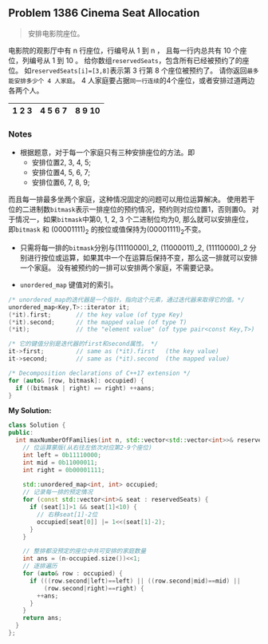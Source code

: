 ## Problem 1386 Cinema Seat Allocation
> 安排电影院座位。

电影院的观影厅中有 n 行座位，行编号从 1 到 n ，
且每一行内总共有 10 个座位，列编号从 1 到 10 。
给你数组`reservedSeats`，包含所有已经被预约了的座位。
如`reservedSeats[i]=[3,8]`表示第 3 行第 8 个座位被预约了。
请你返回`最多能安排多少个 4 人家庭`。
4 人家庭要占据`同一行连续`的4个座位，或者安排过道两边各两个人。

| 1 2 3 | 4 5 6 7 | 8 9 10 |
| --- | --- | ---  |


### Notes
* 根据题意，对于每一个家庭只有三种安排座位的方法。即
  + 安排位置2, 3, 4, 5;
  + 安排位置4, 5, 6, 7;
  + 安排位置6, 7, 8, 9;

而且每一排最多坐两个家庭，这种情况固定的问题可以用位运算解决。
使用若干位的二进制数`bitmask`表示一排座位的预约情况，预约则对应位置1，否则置0。
对于情况一，如果`bitmask`中第0, 1, 2, 3 个二进制位均为0, 那么就可以安排座位，
即`bitmask` 和 $(00001111)_{2}$ 的按位或值保持为$(00001111)_{2}$不变。

* 只需将每一排的`bitmask`分别与$(11110000)\_2$, $(11000011)\_2$, $(11110000)\_2$
分别进行按位或运算，如果其中一个在运算后保持不变，那么这一排就可以安排一个家庭。
没有被预约的一排可以安排两个家庭，不需要记录。

* `unordered_map` 键值对的索引。
```cpp
/* unordered_map的迭代器是一个指针，指向这个元素，通过迭代器来取得它的值。*/
unordered_map<Key,T>::iterator it;
(*it).first;       // the key value (of type Key)
(*it).second;      // the mapped value (of type T)
(*it);             // the "element value" (of type pair<const Key,T>)

/* 它的键值分别是迭代器的first和second属性。 */
it->first;         // same as (*it).first   (the key value)
it->second;        // same as (*it).second  (the mapped value) 

/* Decomposition declarations of C++17 extension */
for (auto& [row, bitmask]: occupied) {
  if ((bitmask | right) == right) ++aans;
}
```


**My Solution:**
```cpp
class Solution {
public:
  int maxNumberOfFamilies(int n, std::vector<std::vector<int>>& reservedSeats) {
    // 位运算蒙版(从右往左依次对应第2-9个座位)
    int left = 0b11110000;
    int mid = 0b11000011;
    int right = 0b00001111;
    
    std::unordered_map<int, int> occupied;
    // 记录每一排的预定情况
    for (const std::vector<int>& seat : reservedSeats) {
      if (seat[1]>1 && seat[1]<10) {
        // 右移seat[1]-2位
        occupied[seat[0]] |= 1<<(seat[1]-2);
      }
    }

    // 整排都没预定的座位中共可安排的家庭数量
    int ans = (n-occupied.size())<<1;
    // 逐排遍历
    for (auto& row : occupied) {
      if (((row.second|left)==left) || ((row.second|mid)==mid) || 
          (row.second|right)==right) {
        ++ans;
      }
    }
    return ans;
  }
};
```




